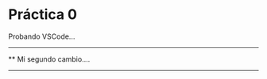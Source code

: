  # Práctica 0

Probando VSCode...

***********************
**  Mi segundo cambio....
*************************